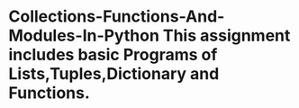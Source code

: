 # Collections-Functions-And-Modules-In-Python This assignment includes basic Programs of Lists,Tuples,Dictionary and Functions.
